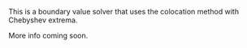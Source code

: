 This is a boundary value solver that uses the colocation method with Chebyshev extrema.

More info coming soon.